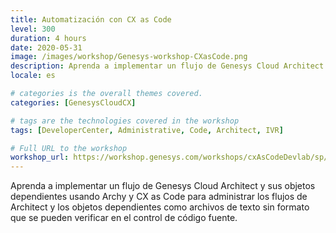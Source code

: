 ```yaml
---
title: Automatización con CX as Code
level: 300
duration: 4 hours
date: 2020-05-31
image: /images/workshop/Genesys-workshop-CXasCode.png
description: Aprenda a implementar un flujo de Genesys Cloud Architect y sus objetos dependientes usando Archy y CX as Code para administrar los flujos de Architect y los objetos dependientes como archivos de texto sin formato que se pueden verificar en el control de código fuente.
locale: es

# categories is the overall themes covered. 
categories: [GenesysCloudCX]

# tags are the technologies covered in the workshop
tags: [DeveloperCenter, Administrative, Code, Architect, IVR]

# Full URL to the workshop
workshop_url: https://workshop.genesys.com/workshops/cxAsCodeDevlab/sp/
---
```


Aprenda a implementar un flujo de Genesys Cloud Architect y sus objetos dependientes usando Archy y CX as Code para administrar los flujos de Architect y los objetos dependientes como archivos de texto sin formato que se pueden verificar en el control de código fuente.
